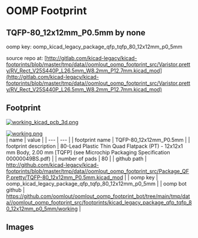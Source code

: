 # OOMP Footprint  
## TQFP-80_12x12mm_P0.5mm  by none  
  
oomp key: oomp_kicad_legacy_package_qfp_tqfp_80_12x12mm_p0_5mm  
  
source repo at: [http://gitlab.com/kicad-legacy/kicad-footprints/blob/master/tmp/data//oomlout_oomp_footprint_src/Varistor.pretty/RV_Rect_V25S440P_L26.5mm_W8.2mm_P12.7mm.kicad_mod](http://gitlab.com/kicad-legacy/kicad-footprints/blob/master/tmp/data//oomlout_oomp_footprint_src/Varistor.pretty/RV_Rect_V25S440P_L26.5mm_W8.2mm_P12.7mm.kicad_mod)  
## Footprint  
  
[![working_kicad_pcb_3d.png](working_kicad_pcb_3d_600.png)](working_kicad_pcb_3d.png)  
  
[![working.png](working_600.png)](working.png)  
| name | value | 
| --- | --- | 
| footprint name | TQFP-80_12x12mm_P0.5mm | 
| footprint description | 80-Lead Plastic Thin Quad Flatpack (PT) - 12x12x1 mm Body, 2.00 mm [TQFP] (see Microchip Packaging Specification 00000049BS.pdf) | 
| number of pads | 80 | 
| github path | http://github.com/kicad-legacy/kicad-footprints/blob/master/tmp/data//oomlout_oomp_footprint_src/Package_QFP.pretty/TQFP-80_12x12mm_P0.5mm.kicad_mod | 
| oomp key | oomp_kicad_legacy_package_qfp_tqfp_80_12x12mm_p0_5mm | 
| oomp bot github | https://github.com/oomlout/oomlout_oomp_footprint_bot/tree/main/tmp/data//oomlout_oomp_footprint_src/footprints/kicad_legacy_package_qfp_tqfp_80_12x12mm_p0_5mm/working | 
## Images  
